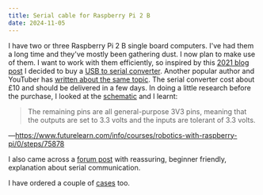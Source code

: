 ```yaml
---
title: Serial cable for Raspberry Pi 2 B
date: 2024-11-05
---
```


I have two or three Raspberry Pi 2 B single board computers. I've had them a
long time and they've mostly been gathering dust. I now plan to make use of
them. I want to work with them efficiently, so inspired by this [2021 blog post]
I decided to buy a [USB to serial converter]. Another popular author and
YouTuber has [written about the same topic]. The serial converter cost about £10
and should be delivered in a few days. In doing a little research before the
purchase, I looked at the [schematic] and I learnt:

> The remaining pins are all general-purpose 3V3 pins, meaning that the outputs
> are set to 3.3 volts and the inputs are tolerant of 3.3 volts.

—<https://www.futurelearn.com/info/courses/robotics-with-raspberry-pi/0/steps/75878>

I also came across a [forum post] with reassuring, beginner friendly,
explanation about serial communication.

I have ordered a couple of [cases] too.

[cases]: https://shop.cyntech.co.uk/products/raspberry-pi-case-model-b-compatible
[forum post]: https://forums.raspberrypi.com/viewtopic.php?t=177360#p1130559
[schematic]: https://datasheets.raspberrypi.com/rpi2/raspberry-pi-2-b-reduced-schematics.pdf
[2021 blog post]: https://rickcarlino.com/2021/practices-that-make-raspberry-pi-work-easier.html
[USB to serial converter]: https://thepihut.com/products/usb-to-ttl-serial-cable-debug-console-cable-for-raspberry-pi
[written about the same topic]: https://www.jeffgeerling.com/blog/2021/attaching-raspberry-pis-serial-console-uart-debugging

<!--
Copyright 2024 Keith Maxwell
SPDX-License-Identifier: CC-BY-SA-4.0
-->
